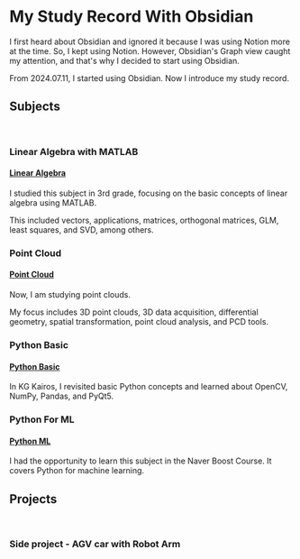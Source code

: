 # My Study Record With Obsidian
I first heard about Obsidian and ignored it because I was using Notion more at the time. So, I kept using Notion. However, Obsidian's Graph view caught my attention, and that's why I decided to start using Obsidian.

From 2024.07.11, I started using Obsidian. Now I introduce my study record.
<br/>
## Subjects
<br/>
</div>

### Linear Algebra with MATLAB
#### [Linear Algebra](https://github.com/KimMinwoo1214/my_obsidian/tree/main/20.%20Lecture%20Note/Linear%20Algebra)
I studied this subject in 3rd grade, focusing on the basic concepts of linear algebra using MATLAB.

This included vectors, applications, matrices, orthogonal matrices, GLM, least squares, and SVD, among others.
<br/>
</div>

### Point Cloud
#### [Point Cloud](https://github.com/KimMinwoo1214/my_obsidian/tree/main/20.%20Lecture%20Note/Point%20Cloud)
Now, I am studying point clouds. 

My focus includes 3D point clouds, 3D data acquisition, differential geometry, spatial transformation, point cloud analysis, and PCD tools.
<br/>
</div>

### Python Basic
#### [Python Basic](https://github.com/KimMinwoo1214/my_obsidian/tree/main/20.%20Lecture%20Note/Python%20Basic)
In KG Kairos, I revisited basic Python concepts and learned about OpenCV, NumPy, Pandas, and PyQt5.
<br/>
</div>

### Python For ML
#### [Python ML](https://github.com/KimMinwoo1214/my_obsidian/tree/main/20.%20Lecture%20Note/Python%20ML)
I had the opportunity to learn this subject in the Naver Boost Course. It covers Python for machine learning.
<br/>
</div>

## Projects
<br/>
</div/>

### Side project - AGV car with Robot Arm
